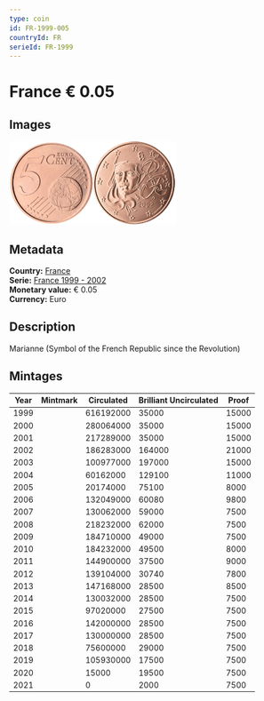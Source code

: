 ```yaml
---
type: coin
id: FR-1999-005
countryId: FR
serieId: FR-1999
---
```


# France € 0.05

## Images

<img src="../../../Images/common-2002-005.webp" height="150" alt="Front image"><img src="Images/france-1999-005.webp" height="150" alt="Back image">

## Metadata

**Country:** [France](../index.md)\
**Serie:** [France 1999 - 2002](index.md)\
**Monetary value:** € 0.05\
**Currency:** Euro

## Description

Marianne (Symbol of the French Republic since the Revolution)

## Mintages

| Year | Mintmark | Circulated | Brilliant Uncirculated | Proof |
| ---- | -------- | ---------- | ---------------------- | ----- |
| 1999 |          | 616192000  | 35000                  | 15000 |
| 2000 |          | 280064000  | 35000                  | 15000 |
| 2001 |          | 217289000  | 35000                  | 15000 |
| 2002 |          | 186283000  | 164000                 | 21000 |
| 2003 |          | 100977000  | 197000                 | 15000 |
| 2004 |          | 60162000   | 129100                 | 11000 |
| 2005 |          | 20174000   | 75100                  | 8000  |
| 2006 |          | 132049000  | 60080                  | 9800  |
| 2007 |          | 130062000  | 59000                  | 7500  |
| 2008 |          | 218232000  | 62000                  | 7500  |
| 2009 |          | 184710000  | 49000                  | 7500  |
| 2010 |          | 184232000  | 49500                  | 8000  |
| 2011 |          | 144900000  | 37500                  | 9000  |
| 2012 |          | 139104000  | 30740                  | 7800  |
| 2013 |          | 147168000  | 28500                  | 8500  |
| 2014 |          | 130032000  | 28500                  | 7500  |
| 2015 |          | 97020000   | 27500                  | 7500  |
| 2016 |          | 142000000  | 28500                  | 7500  |
| 2017 |          | 130000000  | 28500                  | 7500  |
| 2018 |          | 75600000   | 29000                  | 7500  |
| 2019 |          | 105930000  | 17500                  | 7500  |
| 2020 |          | 15000      | 19500                  | 7500  |
| 2021 |          | 0          | 2000                   | 7500  |
